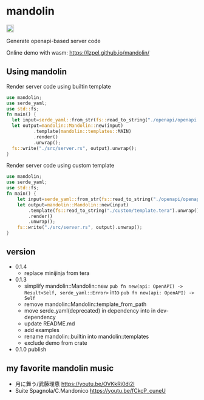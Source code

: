 # mandolin
<a href="https://crates.io/crates/mandolin"><img alt="crates.io" src="https://img.shields.io/crates/v/mandolin.svg?style=for-the-badge&logo=rust" height="20"/></a>

Generate openapi-based server code

Online demo with wasm: https://lzpel.github.io/mandolin/

## Using mandolin

Render server code using builtin template

```rust
use mandolin;
use serde_yaml;
use std::fs;
fn main() {
  let input=serde_yaml::from_str(fs::read_to_string("./openapi/openapi.yaml").unwrap().as_str()).unwrap();
  let output=mandolin::Mandolin::new(input)
          .template(mandolin::templates::MAIN)
          .render()
          .unwrap();
  fs::write("./src/server.rs", output).unwrap();
}
```

Render server code using custom template

```rust
use mandolin;
use serde_yaml;
use std::fs;
fn main() {
    let input=serde_yaml::from_str(fs::read_to_string("./openapi/openapi.yaml").unwrap().as_str()).unwrap();
    let output=mandolin::Mandolin::new(input)
        .template(fs::read_to_string("./custom/template.tera").unwrap())
        .render()
        .unwrap();
    fs::write("./src/server.rs", output).unwrap();
}
```

## version

- 0.1.4
  - replace minijinja from tera
- 0.1.3
  - simplify mandolin::Mandolin::new `pub fn new(api: OpenAPI) -> Result<Self, serde_yaml::Error>` into `pub fn new(api: OpenAPI) -> Self`
  - remove mandolin::Mandolin::template_from_path
  - move serde_yaml(deprecated) in dependency into in dev-dependency
  - update README.md
  - add examples
  - rename mandolin::builtin into mandolin::templates
  - exclude demo from crate
- 0.1.0 publish

## my favorite mandolin music

- 月に舞う/武藤理恵 https://youtu.be/OVKkRj0di2I
- Suite Spagnola/C.Mandonico https://youtu.be/fCkcP_cuneU